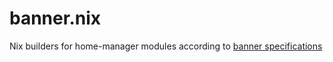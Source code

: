 # banner.nix

Nix builders for home-manager modules according to
[banner specifications](https://github.com/the-argus/banner)
